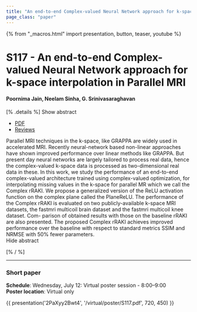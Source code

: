```yaml
---
title: "An end-to-end Complex-valued Neural Network approach for k-space interpolation in Parallel MRI"
page_class: "paper"
---
```


{% from "_macros.html" import presentation, button, teaser, youtube %}

# S117 - An end-to-end Complex-valued Neural Network approach for k-space interpolation in Parallel MRI

#### Poornima Jain, Neelam Sinha, G. Srinivasaraghavan


[% .details %]
<a class="toggle_visibility" data-selector=".abstract" data-level="3">Show abstract</a>
- <a href="https://openreview.net/pdf?id=7mwxN2h7SM">PDF</a>
- <a href="https://openreview.net/forum?id=7mwxN2h7SM">Reviews</a>

<p>
    <span class="abstract">
        Parallel MRI techniques in the k-space, like GRAPPA are widely used in accelerated MRI. Recently neural-network based non-linear approaches have shown improved performance over linear methods like GRAPPA. But present day neural networks are largely tailored to process real data, hence the complex-valued k-space data is processed as two-dimensional real data in these. In this work, we study the performance of an end-to-end complex-valued architecture trained using complex-valued optimization, for interpolating missing values in the k-space for parallel MR which we call the Complex rRAKI. We propose a generalized version of the ReLU activation function on the complex plane called the PlaneReLU. The performance of the Complex rRAKI is evaluated on two publicly-available k-space MRI datasets, the fastmri multicoil brain dataset and the fastmri multicoil knee dataset. Com- parison of obtained results with those on the baseline rRAKI are also presented. The proposed Complex rRAKI achieves improved performance over the baseline with respect to standard metrics SSIM and NRMSE with 50% fewer parameters.
        <br>
        <span class="actions"><a class="toggle_visibility" data-level="2">Hide abstract</a></span>
    </span>
</p>
[% / %]

---


### Short paper

**Schedule**: Wednesday, July 12: Virtual poster session - 8:00–9:00<br>
**Poster location**: Virtual only

{{ presentation('2PaXyy2Bwt4', '/virtual/poster/S117.pdf', 720, 450) }}